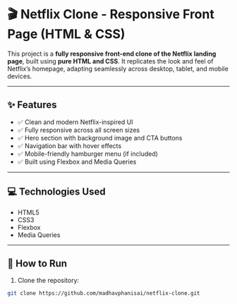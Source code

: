 # 🎬 Netflix Clone - Responsive Front Page (HTML & CSS)

This project is a **fully responsive front-end clone of the Netflix landing page**, built using **pure HTML and CSS**. It replicates the look and feel of Netflix’s homepage, adapting seamlessly across desktop, tablet, and mobile devices.

---

## ✨ Features

- ✅ Clean and modern Netflix-inspired UI
- ✅ Fully responsive across all screen sizes
- ✅ Hero section with background image and CTA buttons
- ✅ Navigation bar with hover effects
- ✅ Mobile-friendly hamburger menu (if included)
- ✅ Built using Flexbox and Media Queries

---

## 💻 Technologies Used

- HTML5
- CSS3
- Flexbox
- Media Queries

---



## 🚀 How to Run

1. Clone the repository:
```bash
git clone https://github.com/madhavphanisai/netflix-clone.git

